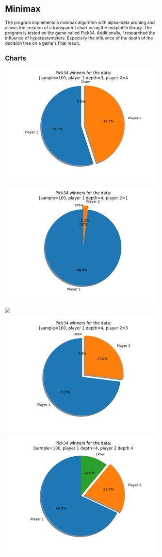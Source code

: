 # Minimax

The program implements a minimax algorithm with alpha–beta pruning and allows the creation of a transparent chart using the matplotlib library. The program is tested on the game called Pick34. Additionally, I researched the influence of hyperparameters. Especially the influence of the depth of the decision tree on a game's final result.

## Charts

![](https://github.com/lukassw1/Different-AI-algorithms/blob/main/minimax/plot100_3_4.png)

![](https://github.com/lukassw1/Different-AI-algorithms/blob/main/minimax/plot100_4_1.png)

![](https://github.com/lukassw1/Different-AI-algorithms/blob/main/minimax/plot100_4_2.png)

![](https://github.com/lukassw1/Different-AI-algorithms/blob/main/minimax/plot100_4_3.png)

![](https://github.com/lukassw1/Different-AI-algorithms/blob/main/minimax/plot100_4_4.png)
